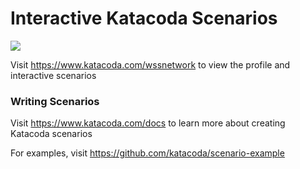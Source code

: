 # Interactive Katacoda Scenarios

[![](http://shields.katacoda.com/katacoda/wssnetwork/count.svg)](https://www.katacoda.com/wssnetwork "Get your profile on Katacoda.com")

Visit https://www.katacoda.com/wssnetwork to view the profile and interactive scenarios

### Writing Scenarios
Visit https://www.katacoda.com/docs to learn more about creating Katacoda scenarios

For examples, visit https://github.com/katacoda/scenario-example
